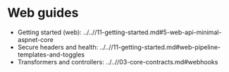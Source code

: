 # Web guides

- Getting started (web): ../..//11-getting-started.md#5-web-api-minimal-aspnet-core
- Secure headers and health: ../..//11-getting-started.md#web-pipeline-templates-and-toggles
- Transformers and controllers: ../..//03-core-contracts.md#webhooks
